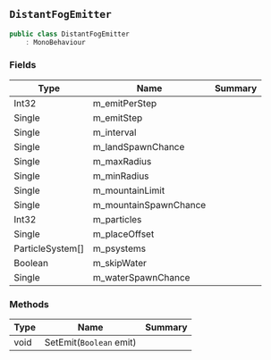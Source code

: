 ## `DistantFogEmitter`

```csharp
public class DistantFogEmitter
    : MonoBehaviour

```

### Fields

| Type | Name | Summary | 
| --- | --- | --- | 
| Int32 | m_emitPerStep |  | 
| Single | m_emitStep |  | 
| Single | m_interval |  | 
| Single | m_landSpawnChance |  | 
| Single | m_maxRadius |  | 
| Single | m_minRadius |  | 
| Single | m_mountainLimit |  | 
| Single | m_mountainSpawnChance |  | 
| Int32 | m_particles |  | 
| Single | m_placeOffset |  | 
| ParticleSystem[] | m_psystems |  | 
| Boolean | m_skipWater |  | 
| Single | m_waterSpawnChance |  | 


### Methods

| Type | Name | Summary | 
| --- | --- | --- | 
| void | SetEmit(`Boolean` emit) |  | 


